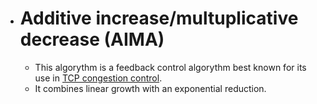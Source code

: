 - # Additive increase/multuplicative decrease (AIMA)
	- This algorythm is a feedback control algorythm best known for its use in [TCP congestion control]( ((644125f5-6bd7-427e-b73d-e1fa640d0d88)) ).
	- It combines linear growth with an exponential reduction.